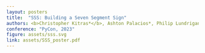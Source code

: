 ```yaml
---
layout: posters
title:  "SSS: Building a Seven Segment Sign"
authors: <b>Christopher Kitras*</b>, Ashton Palacios*, Philip Lundrigan
conference: "PyCon, 2023"
figure: assets/sss.svg
link: assets/SSS_poster.pdf
---
```

